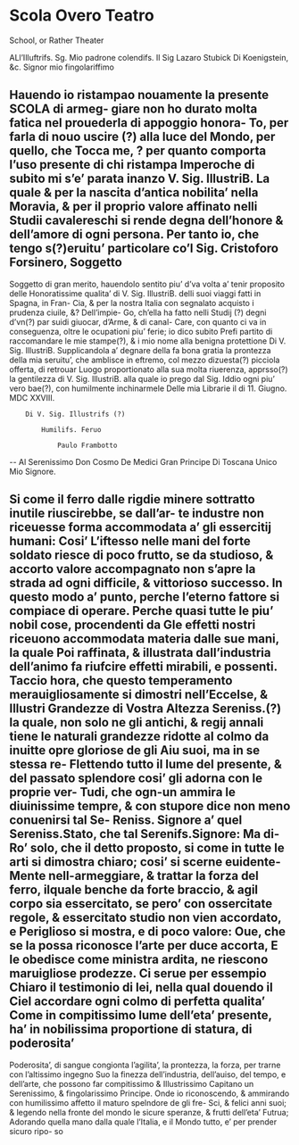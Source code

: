 # Scola Overo Teatro
School, or Rather Theater

ALl’Illuftrifs. Sg. Mio padrone colendifs.
Il Sig
Lazaro Stubick
Di Koenigstein, &c.
Signor mio fingolariffimo

Hauendo io ristampao nouamente la presente SCOLA di armeg-
giare non ho durato molta fatica nel prouederla di appoggio honora-
To, per farla di nouo uscire (?) alla luce del Mondo, per quello, che
Tocca me, ? per quanto comporta l’uso presente di chi ristampa
Imperoche di subito mi s’e’ parata inanzo V. Sig. IllustriB. La quale
& per la nascita d’antica nobilita’ nella Moravia, & per il proprio
valore affinato nelli Studii cavalereschi si rende degna dell’honore & dell’amore di ogni persona. Per tanto io, che tengo s(?)eruitu’ particolare co’l Sig. Cristoforo Forsinero, Soggetto
--
Soggetto di gran merito, hauendolo sentito piu’ d’va volta a’ tenir proposito delle
Honoratissime qualita’ di V. Sig. IllustriB. delli suoi viaggi fatti in Spagna, in Fran-
Cia, & per la nostra Italia con segnalato acquisto i prudenza ciuile, &? Dell’impie-
Go, ch’ella ha fatto nelli Studij (?) degni d’vn(?) par suidi giuocar, d’Arme, & di canal-
Care, con quanto ci va in conseguenza, oltre le ocupationi piu’ ferie; io dico subito
Prefi partito di raccomandare le mie stampe(?), & i mio nome alla benigna protettione
Di V. Sig. IllustriB. Supplicandola a’ degnare della fa bona gratia la prontezza della 
mia seruitu’, che amblisce in eftremo, col mezzo dizuesta(?) picciola offerta, di retrouar
Luogo proportionato alla sua molta riuerenza, apprsso(?) la gentilezza di V. Sig. IllustriB. 
alla quale io prego dal Sig. Iddio ogni piu’ vero bae(?), con humilmente inchinarmele
    Delle mia Librarie il di 11. Giugno. MDC XXVIII.

        Di V. Sig. Illustrifs (?)

            Humilifs. Feruo

                Paulo Frambotto
--
Al Serenissimo
Don Cosmo De Medici
Gran Principe Di Toscana
Unico Mio Signore.

Si come il ferro dalle rigdie minere sottratto inutile riuscirebbe, se dall’ar-
te industre non riceuesse forma accommodata a’ gli essercitij humani: Cosi’
L’iftesso nelle mani del forte soldato riesce di poco frutto, se da studioso,
& accorto valore accompagnato non s’apre la strada ad ogni difficile, & 
vittorioso successo.  In questo modo a’ punto, perche l’eterno fattore si 
compiace di operare. Perche quasi tutte le piu’ nobil cose, procendenti da
Gle effetti nostri riceuono accommodata materia dalle sue mani, la quale
Poi raffinata, & illustrata dall’industria dell’animo fa riufcire effetti mirabili, e possenti.
Taccio hora, che questo temperamento merauigliosamente si dimostri nell’Eccelse, & Illustri
Grandezze di Vostra Altezza Sereniss.(?) la quale, non solo ne gli antichi, & regij annali tiene le naturali grandezze ridotte al colmo da inuitte opre gloriose de gli Aiu suoi, ma in se stessa re-
Flettendo tutto il lume del presente, & del passato splendore cosi’ gli adorna con le proprie ver-
Tudi, che ogn-un ammira le diuinissime tempre, & con stupore dice non meno conuenirsi tal Se-
Reniss. Signore a’ quel Sereniss.Stato, che tal Serenifs.Signore: Ma di-
Ro’ solo, che il detto proposto, si come in tutte le arti si dimostra chiaro; cosi’ si scerne euidente-
Mente nell-armeggiare, & trattar la forza del ferro, ilquale benche da forte braccio, & agil corpo sia essercitato, se pero’ con ossercitate regole, & essercitato studio non vien accordato, e
Periglioso si mostra, e di poco valore: Oue, che se la possa riconosce l’arte per duce accorta,
E le obedisce come ministra ardita, ne riescono maruigliose prodezze. Ci serue per essempio
Chiaro il testimonio di lei, nella qual douendo il Ciel accordare ogni colmo di perfetta qualita’
Come in compitissimo lume dell’eta’ presente, ha’ in nobilissima proportione di statura, di poderosita’
--
Poderosita’, di sangue congionta l’agilita’, la prontezza, la forza, per trarne con l’altissimo ingegno
Suo la finezza dell’industria, dell’auiso, del tempo, e dell’arte, che possono far compitissimo &
Illustrissimo Capitano un Serenissimo, & fingolarissimo Principe.
    Onde io riconoscendo, & ammirando con humilissimo affetto il maturo spelndore de gli fre-
Sci, & felici anni suoi; & legendo nella fronte del mondo le sicure speranze, & frutti dell’eta’
Futrua; Adorando quella mano dalla quale l’Italia, e il Mondo tutto, e’ per prender sicuro ripo-
so


